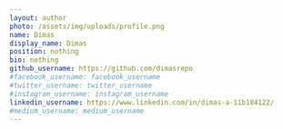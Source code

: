 ```yaml
---
layout: author
photo: /assets/img/uploads/profile.png
name: Dimas
display_name: Dimas
position: nothing
bio: nothing
github_username: https://github.com/dimasrepo
#facebook_username: facebook_username
#twitter_username: twitter_username
#instagram_username: instagram_username
linkedin_username: https://www.linkedin.com/in/dimas-a-11b184122/
#medium_username: medium_username
---
```


